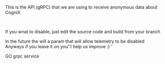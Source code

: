 This is the API (gRPC) that we are using to receive anonymous data about CogniX

<br />

If you wnat to disable, just edit the source code and build from your branch
<br />

In the future the will a param that will allow telemetry to be disabled 
<br />
Anyways if you leave it on you''l help us improve :) '

GO grpc service
